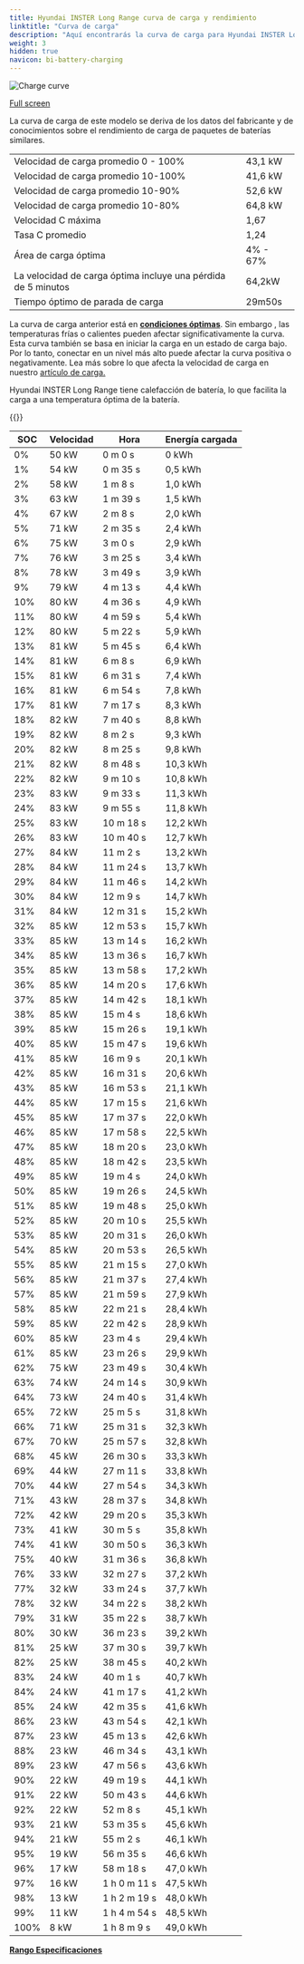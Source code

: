 ```yaml
---
title: Hyundai INSTER Long Range curva de carga y rendimiento
linktitle: "Curva de carga"
description: "Aquí encontrarás la curva de carga para Hyundai INSTER Long Range."
weight: 3
hidden: true
navicon: bi-battery-charging
---
```

<!-- markdownlint-disable MD033 -->
<img src="/images/models/hyundai/inster/inster_long_range/chargingcurve.svg" alt="Charge curve" class="img-fluid">

[Full screen](/images/models/hyundai/inster/inster_long_range/chargingcurve.svg)


<div class="alert alert-primary" role="alert">
La curva de carga de este modelo se deriva de los datos del fabricante y de conocimientos sobre el rendimiento de carga de paquetes de baterías similares.
</div>
<table class="table table-striped border">
<tbody>
<tr>
<td>Velocidad de carga promedio 0 - 100%</td><td>43,1 kW</td>
</tr>
<tr>
<td>Velocidad de carga promedio 10-100%</td><td>41,6 kW</td>
</tr>
<tr>
<td>Velocidad de carga promedio 10-90%</td><td>52,6 kW</td>
</tr>
<tr>
<td>Velocidad de carga promedio 10-80%</td><td>64,8 kW</td>
</tr>
<tr>
<td>Velocidad C máxima</td><td>1,67</td>
</tr>
<tr>
<td>Tasa C promedio</td><td>1,24</td>
</tr>
<tr>
<td>Área de carga óptima</td><td>4% - 67%</td>
</tr>
<tr>
<td>La velocidad de carga óptima incluye una pérdida de 5 minutos</td><td>64,2kW</td>
</tr>
<tr>
<td>Tiempo óptimo de parada de carga</td><td>29m50s</td>
</tr>
</tbody>
</table>


La curva de carga anterior está en **[condiciones óptimas](../../../../../technology/battery/charging/#temperatura)**. Sin embargo , las temperaturas frías o calientes pueden afectar significativamente la curva. Esta curva también se basa en iniciar la carga en un estado de carga bajo. Por lo tanto, conectar en un nivel más alto puede afectar la curva positiva o negativamente. Lea más sobre lo que afecta la velocidad de carga en nuestro [artículo de carga.](../../../../../technology/battery/charging/)


Hyundai INSTER Long Range tiene calefacción de batería, lo que facilita la carga a una temperatura óptima de la batería.


{{<evkxdisplayaddarticle />}}
<table class="table table-striped border">
<thead>
<tr><th>SOC</th><th>Velocidad</th><th>Hora</th><th>Energía cargada</th></tr>
</thead>
<tbody>
<tr>
<td>0%</td><td>50 kW</td><td> 0 m 0 s </td><td>0 kWh </td>
</tr>
<tr>
<td>1%</td><td>54 kW</td><td> 0 m 35 s </td><td>0,5 kWh </td>
</tr>
<tr>
<td>2%</td><td>58 kW</td><td> 1 m 8 s </td><td>1,0 kWh </td>
</tr>
<tr>
<td>3%</td><td>63 kW</td><td> 1 m 39 s </td><td>1,5 kWh </td>
</tr>
<tr>
<td>4%</td><td>67 kW</td><td> 2 m 8 s </td><td>2,0 kWh </td>
</tr>
<tr>
<td>5%</td><td>71 kW</td><td> 2 m 35 s </td><td>2,4 kWh </td>
</tr>
<tr>
<td>6%</td><td>75 kW</td><td> 3 m 0 s </td><td>2,9 kWh </td>
</tr>
<tr>
<td>7%</td><td>76 kW</td><td> 3 m 25 s </td><td>3,4 kWh </td>
</tr>
<tr>
<td>8%</td><td>78 kW</td><td> 3 m 49 s </td><td>3,9 kWh </td>
</tr>
<tr>
<td>9%</td><td>79 kW</td><td> 4 m 13 s </td><td>4,4 kWh </td>
</tr>
<tr>
<td>10%</td><td>80 kW</td><td> 4 m 36 s </td><td>4,9 kWh </td>
</tr>
<tr>
<td>11%</td><td>80 kW</td><td> 4 m 59 s </td><td>5,4 kWh </td>
</tr>
<tr>
<td>12%</td><td>80 kW</td><td> 5 m 22 s </td><td>5,9 kWh </td>
</tr>
<tr>
<td>13%</td><td>81 kW</td><td> 5 m 45 s </td><td>6,4 kWh </td>
</tr>
<tr>
<td>14%</td><td>81 kW</td><td> 6 m 8 s </td><td>6,9 kWh </td>
</tr>
<tr>
<td>15%</td><td>81 kW</td><td> 6 m 31 s </td><td>7,4 kWh </td>
</tr>
<tr>
<td>16%</td><td>81 kW</td><td> 6 m 54 s </td><td>7,8 kWh </td>
</tr>
<tr>
<td>17%</td><td>81 kW</td><td> 7 m 17 s </td><td>8,3 kWh </td>
</tr>
<tr>
<td>18%</td><td>82 kW</td><td> 7 m 40 s </td><td>8,8 kWh </td>
</tr>
<tr>
<td>19%</td><td>82 kW</td><td> 8 m 2 s </td><td>9,3 kWh </td>
</tr>
<tr>
<td>20%</td><td>82 kW</td><td> 8 m 25 s </td><td>9,8 kWh </td>
</tr>
<tr>
<td>21%</td><td>82 kW</td><td> 8 m 48 s </td><td>10,3 kWh </td>
</tr>
<tr>
<td>22%</td><td>82 kW</td><td> 9 m 10 s </td><td>10,8 kWh </td>
</tr>
<tr>
<td>23%</td><td>83 kW</td><td> 9 m 33 s </td><td>11,3 kWh </td>
</tr>
<tr>
<td>24%</td><td>83 kW</td><td> 9 m 55 s </td><td>11,8 kWh </td>
</tr>
<tr>
<td>25%</td><td>83 kW</td><td> 10 m 18 s </td><td>12,2 kWh </td>
</tr>
<tr>
<td>26%</td><td>83 kW</td><td> 10 m 40 s </td><td>12,7 kWh </td>
</tr>
<tr>
<td>27%</td><td>84 kW</td><td> 11 m 2 s </td><td>13,2 kWh </td>
</tr>
<tr>
<td>28%</td><td>84 kW</td><td> 11 m 24 s </td><td>13,7 kWh </td>
</tr>
<tr>
<td>29%</td><td>84 kW</td><td> 11 m 46 s </td><td>14,2 kWh </td>
</tr>
<tr>
<td>30%</td><td>84 kW</td><td> 12 m 9 s </td><td>14,7 kWh </td>
</tr>
<tr>
<td>31%</td><td>84 kW</td><td> 12 m 31 s </td><td>15,2 kWh </td>
</tr>
<tr>
<td>32%</td><td>85 kW</td><td> 12 m 53 s </td><td>15,7 kWh </td>
</tr>
<tr>
<td>33%</td><td>85 kW</td><td> 13 m 14 s </td><td>16,2 kWh </td>
</tr>
<tr>
<td>34%</td><td>85 kW</td><td> 13 m 36 s </td><td>16,7 kWh </td>
</tr>
<tr>
<td>35%</td><td>85 kW</td><td> 13 m 58 s </td><td>17,2 kWh </td>
</tr>
<tr>
<td>36%</td><td>85 kW</td><td> 14 m 20 s </td><td>17,6 kWh </td>
</tr>
<tr>
<td>37%</td><td>85 kW</td><td> 14 m 42 s </td><td>18,1 kWh </td>
</tr>
<tr>
<td>38%</td><td>85 kW</td><td> 15 m 4 s </td><td>18,6 kWh </td>
</tr>
<tr>
<td>39%</td><td>85 kW</td><td> 15 m 26 s </td><td>19,1 kWh </td>
</tr>
<tr>
<td>40%</td><td>85 kW</td><td> 15 m 47 s </td><td>19,6 kWh </td>
</tr>
<tr>
<td>41%</td><td>85 kW</td><td> 16 m 9 s </td><td>20,1 kWh </td>
</tr>
<tr>
<td>42%</td><td>85 kW</td><td> 16 m 31 s </td><td>20,6 kWh </td>
</tr>
<tr>
<td>43%</td><td>85 kW</td><td> 16 m 53 s </td><td>21,1 kWh </td>
</tr>
<tr>
<td>44%</td><td>85 kW</td><td> 17 m 15 s </td><td>21,6 kWh </td>
</tr>
<tr>
<td>45%</td><td>85 kW</td><td> 17 m 37 s </td><td>22,0 kWh </td>
</tr>
<tr>
<td>46%</td><td>85 kW</td><td> 17 m 58 s </td><td>22,5 kWh </td>
</tr>
<tr>
<td>47%</td><td>85 kW</td><td> 18 m 20 s </td><td>23,0 kWh </td>
</tr>
<tr>
<td>48%</td><td>85 kW</td><td> 18 m 42 s </td><td>23,5 kWh </td>
</tr>
<tr>
<td>49%</td><td>85 kW</td><td> 19 m 4 s </td><td>24,0 kWh </td>
</tr>
<tr>
<td>50%</td><td>85 kW</td><td> 19 m 26 s </td><td>24,5 kWh </td>
</tr>
<tr>
<td>51%</td><td>85 kW</td><td> 19 m 48 s </td><td>25,0 kWh </td>
</tr>
<tr>
<td>52%</td><td>85 kW</td><td> 20 m 10 s </td><td>25,5 kWh </td>
</tr>
<tr>
<td>53%</td><td>85 kW</td><td> 20 m 31 s </td><td>26,0 kWh </td>
</tr>
<tr>
<td>54%</td><td>85 kW</td><td> 20 m 53 s </td><td>26,5 kWh </td>
</tr>
<tr>
<td>55%</td><td>85 kW</td><td> 21 m 15 s </td><td>27,0 kWh </td>
</tr>
<tr>
<td>56%</td><td>85 kW</td><td> 21 m 37 s </td><td>27,4 kWh </td>
</tr>
<tr>
<td>57%</td><td>85 kW</td><td> 21 m 59 s </td><td>27,9 kWh </td>
</tr>
<tr>
<td>58%</td><td>85 kW</td><td> 22 m 21 s </td><td>28,4 kWh </td>
</tr>
<tr>
<td>59%</td><td>85 kW</td><td> 22 m 42 s </td><td>28,9 kWh </td>
</tr>
<tr>
<td>60%</td><td>85 kW</td><td> 23 m 4 s </td><td>29,4 kWh </td>
</tr>
<tr>
<td>61%</td><td>85 kW</td><td> 23 m 26 s </td><td>29,9 kWh </td>
</tr>
<tr>
<td>62%</td><td>75 kW</td><td> 23 m 49 s </td><td>30,4 kWh </td>
</tr>
<tr>
<td>63%</td><td>74 kW</td><td> 24 m 14 s </td><td>30,9 kWh </td>
</tr>
<tr>
<td>64%</td><td>73 kW</td><td> 24 m 40 s </td><td>31,4 kWh </td>
</tr>
<tr>
<td>65%</td><td>72 kW</td><td> 25 m 5 s </td><td>31,8 kWh </td>
</tr>
<tr>
<td>66%</td><td>71 kW</td><td> 25 m 31 s </td><td>32,3 kWh </td>
</tr>
<tr>
<td>67%</td><td>70 kW</td><td> 25 m 57 s </td><td>32,8 kWh </td>
</tr>
<tr>
<td>68%</td><td>45 kW</td><td> 26 m 30 s </td><td>33,3 kWh </td>
</tr>
<tr>
<td>69%</td><td>44 kW</td><td> 27 m 11 s </td><td>33,8 kWh </td>
</tr>
<tr>
<td>70%</td><td>44 kW</td><td> 27 m 54 s </td><td>34,3 kWh </td>
</tr>
<tr>
<td>71%</td><td>43 kW</td><td> 28 m 37 s </td><td>34,8 kWh </td>
</tr>
<tr>
<td>72%</td><td>42 kW</td><td> 29 m 20 s </td><td>35,3 kWh </td>
</tr>
<tr>
<td>73%</td><td>41 kW</td><td> 30 m 5 s </td><td>35,8 kWh </td>
</tr>
<tr>
<td>74%</td><td>41 kW</td><td> 30 m 50 s </td><td>36,3 kWh </td>
</tr>
<tr>
<td>75%</td><td>40 kW</td><td> 31 m 36 s </td><td>36,8 kWh </td>
</tr>
<tr>
<td>76%</td><td>33 kW</td><td> 32 m 27 s </td><td>37,2 kWh </td>
</tr>
<tr>
<td>77%</td><td>32 kW</td><td> 33 m 24 s </td><td>37,7 kWh </td>
</tr>
<tr>
<td>78%</td><td>32 kW</td><td> 34 m 22 s </td><td>38,2 kWh </td>
</tr>
<tr>
<td>79%</td><td>31 kW</td><td> 35 m 22 s </td><td>38,7 kWh </td>
</tr>
<tr>
<td>80%</td><td>30 kW</td><td> 36 m 23 s </td><td>39,2 kWh </td>
</tr>
<tr>
<td>81%</td><td>25 kW</td><td> 37 m 30 s </td><td>39,7 kWh </td>
</tr>
<tr>
<td>82%</td><td>25 kW</td><td> 38 m 45 s </td><td>40,2 kWh </td>
</tr>
<tr>
<td>83%</td><td>24 kW</td><td> 40 m 1 s </td><td>40,7 kWh </td>
</tr>
<tr>
<td>84%</td><td>24 kW</td><td> 41 m 17 s </td><td>41,2 kWh </td>
</tr>
<tr>
<td>85%</td><td>24 kW</td><td> 42 m 35 s </td><td>41,6 kWh </td>
</tr>
<tr>
<td>86%</td><td>23 kW</td><td> 43 m 54 s </td><td>42,1 kWh </td>
</tr>
<tr>
<td>87%</td><td>23 kW</td><td> 45 m 13 s </td><td>42,6 kWh </td>
</tr>
<tr>
<td>88%</td><td>23 kW</td><td> 46 m 34 s </td><td>43,1 kWh </td>
</tr>
<tr>
<td>89%</td><td>23 kW</td><td> 47 m 56 s </td><td>43,6 kWh </td>
</tr>
<tr>
<td>90%</td><td>22 kW</td><td> 49 m 19 s </td><td>44,1 kWh </td>
</tr>
<tr>
<td>91%</td><td>22 kW</td><td> 50 m 43 s </td><td>44,6 kWh </td>
</tr>
<tr>
<td>92%</td><td>22 kW</td><td> 52 m 8 s </td><td>45,1 kWh </td>
</tr>
<tr>
<td>93%</td><td>21 kW</td><td> 53 m 35 s </td><td>45,6 kWh </td>
</tr>
<tr>
<td>94%</td><td>21 kW</td><td> 55 m 2 s </td><td>46,1 kWh </td>
</tr>
<tr>
<td>95%</td><td>19 kW</td><td> 56 m 35 s </td><td>46,6 kWh </td>
</tr>
<tr>
<td>96%</td><td>17 kW</td><td> 58 m 18 s </td><td>47,0 kWh </td>
</tr>
<tr>
<td>97%</td><td>16 kW</td><td>1 h 0 m 11 s </td><td>47,5 kWh </td>
</tr>
<tr>
<td>98%</td><td>13 kW</td><td>1 h 2 m 19 s </td><td>48,0 kWh </td>
</tr>
<tr>
<td>99%</td><td>11 kW</td><td>1 h 4 m 54 s </td><td>48,5 kWh </td>
</tr>
<tr>
<td>100%</td><td>8 kW</td><td>1 h 8 m 9 s </td><td>49,0 kWh </td>
</tr>
</tbody>
</table>

<div class="mt-3 mb-3">
<a href="../rangeandconsumption/" class="text-decoration-none text-black">
<strong><i class="bi-arrow-left"></i> Rango </strong>
</a>
<a href="../specifications/" class="text-decoration-none text-black float-end">
<strong>Especificaciones <i class="bi-arrow-right"></i></strong>
</a>
</div>
